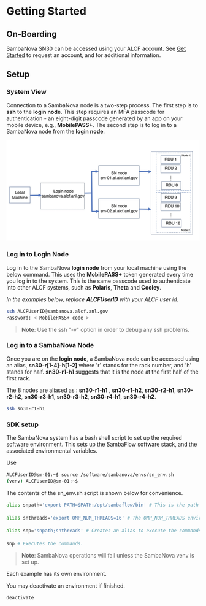 # Getting Started

## On-Boarding

SambaNova SN30 can be accessed using your ALCF account. See [Get Started](https://www.alcf.anl.gov/support-center/get-started)
to request an account, and for additional information.

## Setup

### System View

Connection to a SambaNova node is a two-step process. The first step is to **ssh** to the **login node**.
This step requires an MFA passcode for authentication - an
eight-digit passcode generated by an app on your mobile device, e.g., **MobilePASS+**.
The second step is to log in to a SambaNova node from the **login node**.

![SambaNova System View](files/sambanova_login.jpg "SambaNova System View")

### Log in to Login Node

Log in to the SambaNova **login node** from your local machine using the below command. This uses the **MobilePASS+** token generated every time you log in to the system. This is the same passcode used to authenticate into other ALCF systems, such as **Polaris**,  **Theta** and **Cooley**.

*In the examples below, replace* ***ALCFUserID*** *with your ALCF user id.*

```bash
ssh ALCFUserID@sambanova.alcf.anl.gov
Password: < MobilePASS+ code >
```

> **Note**: Use the ssh "-v" option in order to debug any ssh problems.

### Log in to a SambaNova Node

Once you are on the **login node**, a SambaNova node can be accessed using an alias, **sn30-r[1-4]-h[1-2]** where 'r' stands for the rack number, and 'h' stands for half. **sn30-r1-h1** suggests that it is the node at the first half of the first rack. 

The 8 nodes are aliased as : **sn30-r1-h1** , **sn30-r1-h2**, **sn30-r2-h1**, **sn30-r2-h2**, **sn30-r3-h1**, **sn30-r3-h2**, **sn30-r4-h1**, **sn30-r4-h2**. 

```bash
ssh sn30-r1-h1
```

### SDK setup

The SambaNova system has a bash shell script to set up the required software environment.
This sets up the SambaFlow software stack, and the associated environmental variables.

Use

```bash
ALCFUserID@sm-01:~$ source /software/sambanova/envs/sn_env.sh
(venv) ALCFUserID@sm-01:~$
```

The contents of the sn_env.sh script is shown below for convenience.

```bash
alias snpath='export PATH=$PATH:/opt/sambaflow/bin' # This is the path to SambaFlow which is the software stack running on SambaNova systems. This stack includes the Runtime, the compilers, and the SambaFlow Python SDK which is used to create and run models.

alias snthreads='export OMP_NUM_THREADS=16' # The OMP_NUM_THREADS environment variable sets the number of threads to use for parallel regions. The value of this environment variable must be a list of positive integer values. The values of the list set the number of threads to use for parallel regions at the corresponding nested levels. For the SambaNova system, it is usually set to 1.

alias snp='snpath;snthreads' # Creates an alias to execute the commands.

snp # Executes the commands.
```

> **Note**:  SambaNova operations will fail unless the SambaNova venv is set
up.

Each example has its own environment.

You may deactivate an environment if finished.

```bash
deactivate
```
